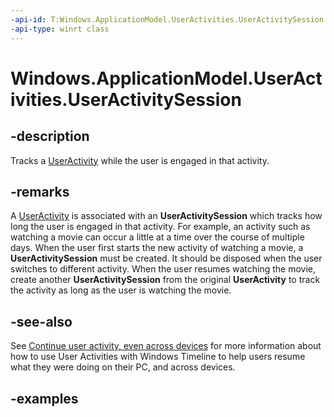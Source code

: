 ```yaml
---
-api-id: T:Windows.ApplicationModel.UserActivities.UserActivitySession
-api-type: winrt class
---
```


<!-- Class syntax.
public class UserActivitySession : IClosable
-->

# Windows.ApplicationModel.UserActivities.UserActivitySession

## -description

Tracks a [UserActivity](useractivity.md) while the user is engaged in that activity.

## -remarks

A [UserActivity](useractivity.md) is associated with an **UserActivitySession** which tracks how long the user is engaged in that activity. For example, an activity such as watching a movie can occur a little at a time over the course of multiple days. When the user first starts the new activity of watching a movie, a **UserActivitySession** must be created. It should be disposed when the user switches to different activity. When the user resumes watching the movie, create another **UserActivitySession** from the original **UserActivity** to track the activity as long as the user is watching the movie.

## -see-also

See [Continue user activity, even across devices](/windows/uwp/launch-resume/useractivities) for more information about how to use User Activities with Windows Timeline to help users resume what they were doing on their PC, and across devices.

## -examples
